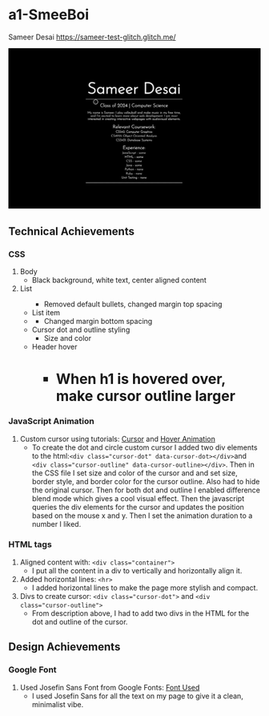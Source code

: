 # a1-SmeeBoi
Sameer Desai https://sameer-test-glitch.glitch.me/

![](https://github.com/SmeeBoi/a1-SmeeBoi/blob/main/cursor.gif)

## Technical Achievements

### CSS
1. Body 
    - Black background, white text, center aligned content
2. List <ul> 
    - Removed default bullets, changed margin top spacing
3. List item <li>
    - Changed margin bottom spacing 
4. Cursor dot and outline styling
    - Size and color
5. Header hover <h1>
    - When h1 is hovered over, make cursor outline larger

### JavaScript Animation
1. Custom cursor using tutorials: [Cursor](https://www.youtube.com/watch?v=UMdvufdewD8) and [Hover Animation](https://www.youtube.com/watch?v=nMGVwP3ww2M)
    - To create the dot and circle custom cursor I added two div elements to the html:`<div class="cursor-dot" data-cursor-dot></div>`and `<div class="cursor-outline" data-cursor-outline></div>`. Then in the CSS file I set size and color of the cursor and and set size, border style, and border color for the cursor outline. Also had to hide the original cursor. Then for both dot and outline I enabled difference blend mode which gives a cool visual effect. Then the javascript queries the div elements for the cursor and updates the position based on the mouse x and y. Then I set the animation duration to a number I liked.

### HTML tags
1. Aligned content with: `<div class="container">` 
    - I put all the content in a div to vertically and horizontally align it.
2. Added horizontal lines: `<hr>` 
    - I added horizontal lines to make the page more stylish and compact.
3. Divs to create cursor: `<div class="cursor-dot">` and `<div class="cursor-outline">` 
    - From description above, I had to add two divs in the HTML for the dot and outline of the cursor.

## Design Achievements

### Google Font
1. Used Josefin Sans Font from Google Fonts: [Font Used](https://fonts.google.com/specimen/Josefin+Sans?query=josefin+sans)
    - I used Josefin Sans for all the text on my page to give it a clean, minimalist vibe.



